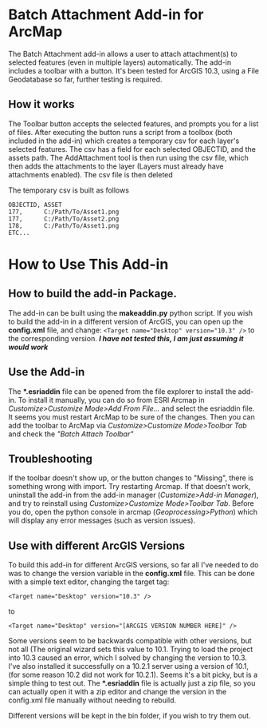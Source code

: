 # Batch Attachment Add-in for ArcMap
The Batch Attachment add-in allows a user to attach attachment(s) to selected features (even in multiple layers) automatically. The add-in includes a toolbar with a button. It's been tested for ArcGIS 10.3, using a File Geodatabase so far, further testing is required.

## How it works
The Toolbar button accepts the selected features, and prompts you for a list of files.  After executing the button runs a script from a toolbox (both included in the add-in) which creates a temporary csv for each layer's selected features. The csv has a field for each selected OBJECTID, and the assets path. The AddAttachment tool is then run using the csv file, which then adds the attachments to the layer (Layers must already have attachments enabled). The csv file is then deleted

The temporary csv is built as follows
```
OBJECTID, ASSET
177,      C:/Path/To/Asset1.png
177,      C:/Path/To/Asset2.png
178,      C:/Path/To/Asset1.png
ETC...
```
# How to Use This Add-in
## How to build the add-in Package.
The add-in can be built using the **makeaddin.py** python script.  If you wish to build the add-in in a different version of ArcGIS, you can open up the **config.xml** file,  and change:
`<Target name="Desktop" version="10.3" />`
to the corresponding version. *__I have not tested this, I am just assuming it would work__*

## Use the Add-in
The __*.esriaddin__ file can be opened from the file explorer to install the add-in.  To install it manually, you can do so from ESRI Arcmap in *Customize>Customize Mode>Add From File...* and select the esriaddin file.  It seems you must restart ArcMap to be sure of the changes.  Then you can add the toolbar to ArcMap via *Customize>Customize Mode>Toolbar Tab* and check the *"Batch Attach Toolbar"*

## Troubleshooting
If the toolbar doesn't show up, or the button changes to "Missing", there is something wrong with import. Try restarting Arcmap. If that doesn't work, uninstall the add-in from the add-in manager (*Customize>Add-in Manager*), and try to reinstall using *Customize>Customize Mode>Toolbar Tab*. Before you do, open the python console in arcmap (*Geoprocessing>Python*) which will display any error messages (such as version issues).

## Use with different ArcGIS Versions
To build this add-in for different ArcGIS versions, so far all I've needed to do was to change the version variable in the __config.xml__ file.  This can be done with a simple text editor, changing the target tag:

```
<Target name="Desktop" version="10.3" />
```
to
```
<Target name="Desktop" version="[ARCGIS VERSION NUMBER HERE]" />
```

Some versions seem to be backwards compatible with other versions, but not all (The original wizard sets this value to 10.1. Trying to load the project into 10.3 caused an error, which I solved by changing the version to 10.3. I've also installed it successfully on a 10.2.1 server using a version of 10.1, (for some reason 10.2 did not work for 10.2.1). Seems it's a bit picky, but is a simple thing to test out. The __*.esriaddin__ file is actually just a zip file, so you can actually open it with a zip editor and change the version in the config.xml file manually without needing to rebuild.

Different versions will be kept in the bin folder, if you wish to try them out.


